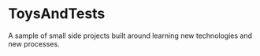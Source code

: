 # ToysAndTests

A sample of small side projects built around learning new technologies and new processes.